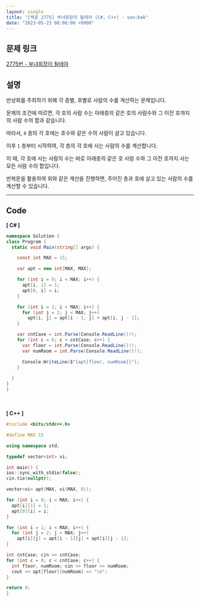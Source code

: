 ```yaml
---
layout: single
title: "[백준 2775] 부녀회장이 될테야 (C#, C++) - soo:bak"
date: "2023-05-23 08:08:00 +0900"
---
```


## 문제 링크
  [2775번 - 부녀회장이 될테야](https://www.acmicpc.net/problem/2775)

## 설명
반상회를 주최하기 위해 각 층별, 호별로 사람의 수를 계산하는 문제입니다. <br>

문제의 조건에 따르면, 각 호의 사람 수는 아래층의 같은 호의 사람수와 그 이전 호까지의 사람 수의 합과 같습니다. <br>

따라서, `0` 층의 각 호에는 호수와 같은 수의 사람이 살고 있습니다. <br>

이후 `1` 층부터 시작하여, 각 층의 각 호에 사는 사람의 수를 계산합니다. <br>

이 때, 각 호에 사는 사람의 수는 바로 아래층의 같은 호 사람 수와 그 이전 호까지 사는 모든 사람 수의 합입니다. <br>

반복문을 활용하여 위와 같은 계산을 진행하면, 주어진 층과 호에 살고 있는 사람의 수를 계산할 수 있습니다. <br>

- - -

## Code
<b>[ C# ] </b>
<br>

  ```c#
namespace Solution {
  class Program {
    static void Main(string[] args) {

      const int MAX = 15;

      var apt = new int[MAX, MAX];

      for (int i = 0; i < MAX; i++) {
        apt[i, 1] = 1;
        apt[0, i] = i;
      }

      for (int i = 1; i < MAX; i++) {
        for (int j = 2; j < MAX; j++)
          apt[i, j] = apt[i - 1, j] + apt[i, j - 1];
      }

      var cntCase = int.Parse(Console.ReadLine()!);
      for (int c = 0; c < cntCase; c++) {
        var floor = int.Parse(Console.ReadLine()!);
        var numRoom = int.Parse(Console.ReadLine()!);

        Console.WriteLine($"{apt[floor, numRoom]}");
      }

    }
  }
}
  ```
<br><br>
<b>[ C++ ] </b>
<br>

  ```c++
#include <bits/stdc++.h>

#define MAX 15

using namespace std;

typedef vector<int> vi;

int main() {
  ios::sync_with_stdio(false);
  cin.tie(nullptr);

  vector<vi> apt(MAX, vi(MAX, 0));

  for (int i = 0; i < MAX; i++) {
    apt[i][1] = 1;
    apt[0][i] = i;
  }

  for (int i = 1; i < MAX; i++) {
    for (int j = 2; j < MAX; j++)
      apt[i][j] = apt[i - 1][j] + apt[i][j - 1];
  }

  int cntCase; cin >> cntCase;
  for (int c = 0; c < cntCase; c++) {
    int floor, numRoom; cin >> floor >> numRoom;
    cout << apt[floor][numRoom] << "\n";
  }

  return 0;
}
  ```
